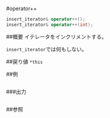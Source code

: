 #operator++
```cpp
insert_iterator& operator++();
insert_iterator& operator++(int);
```

##概要
イテレータをインクリメントする。

`insert_iterator`では何もしない。


##戻り値
`*this`


##例
```cpp
```

###出力
```
```

##参照
